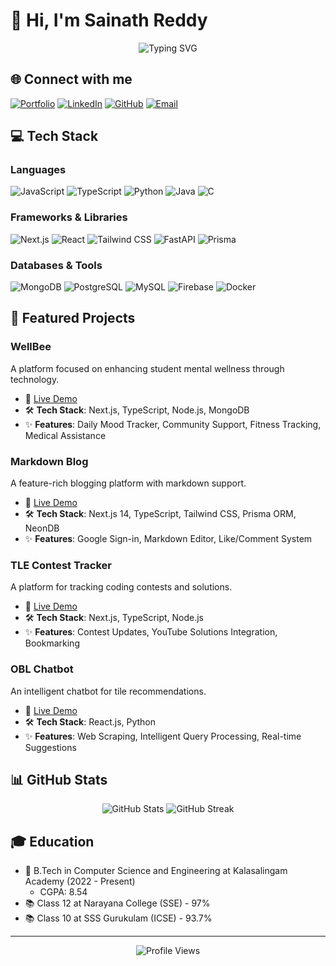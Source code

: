# 👋 Hi, I'm Sainath Reddy

<div align="center">
  <img src="https://readme-typing-svg.demolab.com?font=Fira+Code&weight=600&size=22&pause=1000&color=3F87F6&center=true&vCenter=true&random=false&width=435&lines=Full+Stack+Developer;Computer+Science+Student" alt="Typing SVG" />
</div>

## 🌐 Connect with me
[![Portfolio](https://img.shields.io/badge/Portfolio-000000?style=for-the-badge&logo=About.me&logoColor=white)](https://sainath-tech.vercel.app/)
[![LinkedIn](https://img.shields.io/badge/LinkedIn-0077B5?style=for-the-badge&logo=linkedin&logoColor=white)](https://www.linkedin.com/in/sainath-reddy-705089253/)
[![GitHub](https://img.shields.io/badge/GitHub-100000?style=for-the-badge&logo=github&logoColor=white)](https://github.com/Sainath9866)
[![Email](https://img.shields.io/badge/Email-D14836?style=for-the-badge&logo=gmail&logoColor=white)](mailto:cvsainath9866@gmail.com)

## 💻 Tech Stack
### Languages
![JavaScript](https://img.shields.io/badge/JavaScript-F7DF1E?style=for-the-badge&logo=javascript&logoColor=black)
![TypeScript](https://img.shields.io/badge/TypeScript-007ACC?style=for-the-badge&logo=typescript&logoColor=white)
![Python](https://img.shields.io/badge/Python-3776AB?style=for-the-badge&logo=python&logoColor=white)
![Java](https://img.shields.io/badge/Java-ED8B00?style=for-the-badge&logo=openjdk&logoColor=white)
![C](https://img.shields.io/badge/C-00599C?style=for-the-badge&logo=c&logoColor=white)

### Frameworks & Libraries
![Next.js](https://img.shields.io/badge/Next.js-000000?style=for-the-badge&logo=next.js&logoColor=white)
![React](https://img.shields.io/badge/React-20232A?style=for-the-badge&logo=react&logoColor=61DAFB)
![Tailwind CSS](https://img.shields.io/badge/Tailwind_CSS-38B2AC?style=for-the-badge&logo=tailwind-css&logoColor=white)
![FastAPI](https://img.shields.io/badge/FastAPI-009688?style=for-the-badge&logo=FastAPI&logoColor=white)
![Prisma](https://img.shields.io/badge/Prisma-3982CE?style=for-the-badge&logo=Prisma&logoColor=white)

### Databases & Tools
![MongoDB](https://img.shields.io/badge/MongoDB-4EA94B?style=for-the-badge&logo=mongodb&logoColor=white)
![PostgreSQL](https://img.shields.io/badge/PostgreSQL-316192?style=for-the-badge&logo=postgresql&logoColor=white)
![MySQL](https://img.shields.io/badge/MySQL-00000F?style=for-the-badge&logo=mysql&logoColor=white)
![Firebase](https://img.shields.io/badge/Firebase-039BE5?style=for-the-badge&logo=Firebase&logoColor=white)
![Docker](https://img.shields.io/badge/Docker-2496ED?style=for-the-badge&logo=docker&logoColor=white)

## 🚀 Featured Projects

### WellBee
A platform focused on enhancing student mental wellness through technology.
- 🔗 [Live Demo](https://wellbee-nine.vercel.app/)
- 🛠️ **Tech Stack**: Next.js, TypeScript, Node.js, MongoDB
- ✨ **Features**: Daily Mood Tracker, Community Support, Fitness Tracking, Medical Assistance

### Markdown Blog
A feature-rich blogging platform with markdown support.
- 🔗 [Live Demo](https://markdown-blog-live.vercel.app/)
- 🛠️ **Tech Stack**: Next.js 14, TypeScript, Tailwind CSS, Prisma ORM, NeonDB
- ✨ **Features**: Google Sign-in, Markdown Editor, Like/Comment System

### TLE Contest Tracker
A platform for tracking coding contests and solutions.
- 🔗 [Live Demo](https://tle-contest-tracker.vercel.app/)
- 🛠️ **Tech Stack**: Next.js, TypeScript, Node.js
- ✨ **Features**: Contest Updates, YouTube Solutions Integration, Bookmarking

### OBL Chatbot
An intelligent chatbot for tile recommendations.
- 🔗 [Live Demo](https://obl-chatbot-frontend.onrender.com/)
- 🛠️ **Tech Stack**: React.js, Python
- ✨ **Features**: Web Scraping, Intelligent Query Processing, Real-time Suggestions

## 📊 GitHub Stats
<div align="center">
  <img src="https://github-readme-stats.vercel.app/api?username=Sainath9866&show_icons=true&theme=tokyonight" alt="GitHub Stats" />
  <img src="https://github-readme-streak-stats.herokuapp.com/?user=Sainath9866&theme=tokyonight" alt="GitHub Streak" />
</div>

## 🎓 Education
- 🎯 B.Tech in Computer Science and Engineering at Kalasalingam Academy (2022 - Present)
  - CGPA: 8.54
- 📚 Class 12 at Narayana College (SSE) - 97%
- 📚 Class 10 at SSS Gurukulam (ICSE) - 93.7%

---
<div align="center">
  <img src="https://komarev.com/ghpvc/?username=Sainath9866&color=blue" alt="Profile Views" />
</div> 